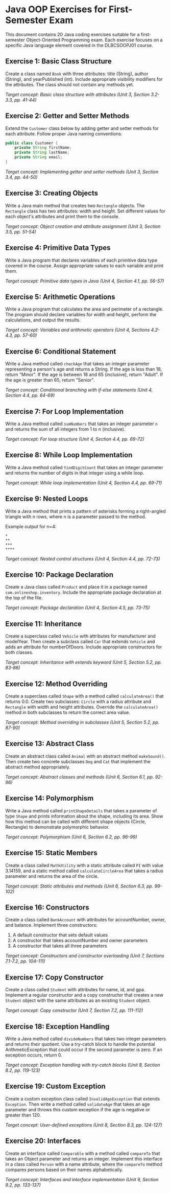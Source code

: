 # Java OOP Exercises for First-Semester Exam

This document contains 20 Java coding exercises suitable for a first-semester Object-Oriented Programming exam. Each exercise focuses on a specific Java language element covered in the DLBCSOOPJ01 course.

## Exercise 1: Basic Class Structure

Create a class named `Book` with three attributes: title (String), author (String), and yearPublished (int). Include appropriate visibility modifiers for the attributes. The class should not contain any methods yet.

*Target concept: Basic class structure with attributes (Unit 3, Section 3.2-3.3, pp. 41-44)*

## Exercise 2: Getter and Setter Methods

Extend the `Customer` class below by adding getter and setter methods for each attribute. Follow proper Java naming conventions.

```java
public class Customer {
    private String firstName;
    private String lastName;
    private String email;
}
```

*Target concept: Implementing getter and setter methods (Unit 3, Section 3.4, pp. 44-50)*

## Exercise 3: Creating Objects

Write a Java main method that creates two `Rectangle` objects. The `Rectangle` class has two attributes: width and height. Set different values for each object's attributes and print them to the console.

*Target concept: Object creation and attribute assignment (Unit 3, Section 3.5, pp. 51-54)*

## Exercise 4: Primitive Data Types

Write a Java program that declares variables of each primitive data type covered in the course. Assign appropriate values to each variable and print them.

*Target concept: Primitive data types in Java (Unit 4, Section 4.1, pp. 56-57)*

## Exercise 5: Arithmetic Operations

Write a Java program that calculates the area and perimeter of a rectangle. The program should declare variables for width and height, perform the calculations, and output the results.

*Target concept: Variables and arithmetic operators (Unit 4, Sections 4.2-4.3, pp. 57-60)*

## Exercise 6: Conditional Statement

Write a Java method called `checkAge` that takes an integer parameter representing a person's age and returns a String. If the age is less than 18, return "Minor". If the age is between 18 and 65 (inclusive), return "Adult". If the age is greater than 65, return "Senior".

*Target concept: Conditional branching with if-else statements (Unit 4, Section 4.4, pp. 64-69)*

## Exercise 7: For Loop Implementation

Write a Java method called `sumNumbers` that takes an integer parameter `n` and returns the sum of all integers from 1 to n (inclusive).

*Target concept: For loop structure (Unit 4, Section 4.4, pp. 69-72)*

## Exercise 8: While Loop Implementation

Write a Java method called `findDigitCount` that takes an integer parameter and returns the number of digits in that integer using a while loop.

*Target concept: While loop implementation (Unit 4, Section 4.4, pp. 69-71)*

## Exercise 9: Nested Loops

Write a Java method that prints a pattern of asterisks forming a right-angled triangle with n rows, where n is a parameter passed to the method.

Example output for n=4:

```
*
**
***
****
```

*Target concept: Nested control structures (Unit 4, Section 4.4, pp. 72-73)*

## Exercise 10: Package Declaration

Create a Java class called `Product` and place it in a package named `com.onlineshop.inventory`. Include the appropriate package declaration at the top of the file.

*Target concept: Package declaration (Unit 4, Section 4.5, pp. 73-75)*

## Exercise 11: Inheritance

Create a superclass called `Vehicle` with attributes for manufacturer and modelYear. Then create a subclass called `Car` that extends `Vehicle` and adds an attribute for numberOfDoors. Include appropriate constructors for both classes.

*Target concept: Inheritance with extends keyword (Unit 5, Section 5.2, pp. 83-86)*

## Exercise 12: Method Overriding

Create a superclass called `Shape` with a method called `calculateArea()` that returns 0.0. Create two subclasses: `Circle` with a radius attribute and `Rectangle` with width and height attributes. Override the `calculateArea()` method in both subclasses to return the correct area value.

*Target concept: Method overriding in subclasses (Unit 5, Section 5.2, pp. 87-90)*

## Exercise 13: Abstract Class

Create an abstract class called `Animal` with an abstract method `makeSound()`. Then create two concrete subclasses `Dog` and `Cat` that implement the abstract method appropriately.

*Target concept: Abstract classes and methods (Unit 6, Section 6.1, pp. 92-96)*

## Exercise 14: Polymorphism

Write a Java method called `printShapeDetails` that takes a parameter of type `Shape` and prints information about the shape, including its area. Show how this method can be called with different shape objects (Circle, Rectangle) to demonstrate polymorphic behavior.

*Target concept: Polymorphism (Unit 6, Section 6.2, pp. 96-99)*

## Exercise 15: Static Members

Create a class called `MathUtility` with a static attribute called `PI` with value 3.14159, and a static method called `calculateCircleArea` that takes a radius parameter and returns the area of the circle.

*Target concept: Static attributes and methods (Unit 6, Section 6.3, pp. 99-102)*

## Exercise 16: Constructors

Create a class called `BankAccount` with attributes for accountNumber, owner, and balance. Implement three constructors:

1. A default constructor that sets default values
2. A constructor that takes accountNumber and owner parameters
3. A constructor that takes all three parameters

*Target concept: Constructors and constructor overloading (Unit 7, Sections 7.1-7.2, pp. 104-111)*

## Exercise 17: Copy Constructor

Create a class called `Student` with attributes for name, id, and gpa. Implement a regular constructor and a copy constructor that creates a new `Student` object with the same attributes as an existing `Student` object.

*Target concept: Copy constructor (Unit 7, Section 7.2, pp. 111-112)*

## Exercise 18: Exception Handling

Write a Java method called `divideNumbers` that takes two integer parameters and returns their quotient. Use a try-catch block to handle the potential ArithmeticException that could occur if the second parameter is zero. If an exception occurs, return 0.

*Target concept: Exception handling with try-catch blocks (Unit 8, Section 8.2, pp. 119-123)*

## Exercise 19: Custom Exception

Create a custom exception class called `InvalidAgeException` that extends `Exception`. Then write a method called `validateAge` that takes an age parameter and throws this custom exception if the age is negative or greater than 120.

*Target concept: User-defined exceptions (Unit 8, Section 8.3, pp. 124-127)*

## Exercise 20: Interfaces

Create an interface called `Comparable` with a method called `compareTo` that takes an Object parameter and returns an integer. Implement this interface in a class called `Person` with a name attribute, where the `compareTo` method compares persons based on their names alphabetically.

*Target concept: Interfaces and interface implementation (Unit 9, Section 9.2, pp. 133-137)*